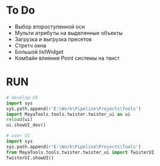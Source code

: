 # To Do 
- Выбор второступенной оси
- Мульти атрибуты на выделенные объекты
- Загрузка и выгрузка пресетов
- Стретч окна
- Большой listWidget
- Комбайн влияния Point системы на твист

# RUN
```python
# develop UI
import sys
sys.path.append(r'E:\Work\Pipeline\Projects\Tools')
import MayaTools.tools.twister.twister_ui as ui
reload(ui)
ui.showUI_dev()
```
```python
# user UI
import sys
sys.path.append(r'E:\Work\Pipeline\Projects\Tools')
from MayaTools.tools.twister.twister_ui import TwisterUI
TwisterUI.showUI()
```